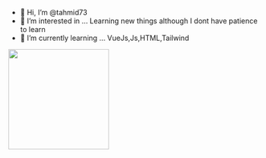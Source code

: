 - 👋 Hi, I’m @tahmid73
- 👀 I’m interested in ... Learning new things although I dont have patience to learn
- 🌱 I’m currently learning ... VueJs,Js,HTML,Tailwind

<!---
tahmid73/tahmid73 is a ✨ special ✨ repository because its `README.md` (this file) appears on your GitHub profile.
You can click the Preview link to take a look at your changes.
--->

<img src="https://wakatime.com/share/@b3e82c14-18c0-40f9-8224-4a82cd7ac53a/2ac57e7b-22c1-4075-914c-607d9a3d66ac.svg" height="200"/>
